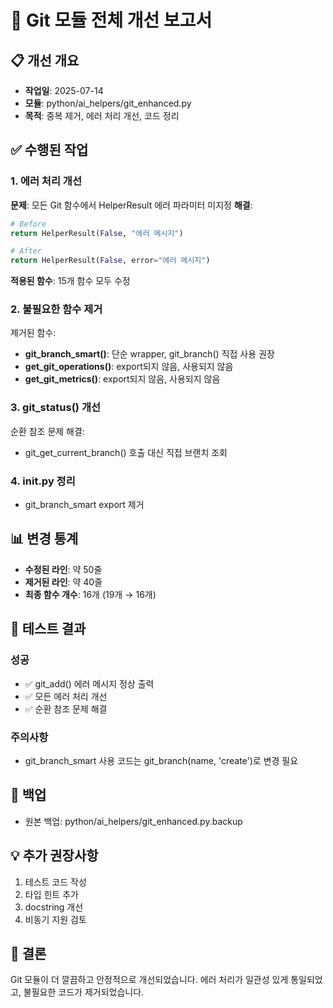# 🔧 Git 모듈 전체 개선 보고서

## 📋 개선 개요
- **작업일**: 2025-07-14
- **모듈**: python/ai_helpers/git_enhanced.py
- **목적**: 중복 제거, 에러 처리 개선, 코드 정리

## ✅ 수행된 작업

### 1. 에러 처리 개선
**문제**: 모든 Git 함수에서 HelperResult 에러 파라미터 미지정
**해결**: 
```python
# Before
return HelperResult(False, "에러 메시지")

# After  
return HelperResult(False, error="에러 메시지")
```
**적용된 함수**: 15개 함수 모두 수정

### 2. 불필요한 함수 제거
제거된 함수:
- **git_branch_smart()**: 단순 wrapper, git_branch() 직접 사용 권장
- **get_git_operations()**: export되지 않음, 사용되지 않음
- **get_git_metrics()**: export되지 않음, 사용되지 않음

### 3. git_status() 개선
순환 참조 문제 해결:
- git_get_current_branch() 호출 대신 직접 브랜치 조회

### 4. __init__.py 정리
- git_branch_smart export 제거

## 📊 변경 통계
- **수정된 라인**: 약 50줄
- **제거된 라인**: 약 40줄
- **최종 함수 개수**: 16개 (19개 → 16개)

## 🧪 테스트 결과
### 성공
- ✅ git_add() 에러 메시지 정상 출력
- ✅ 모든 에러 처리 개선
- ✅ 순환 참조 문제 해결

### 주의사항
- git_branch_smart 사용 코드는 git_branch(name, 'create')로 변경 필요

## 📁 백업
- 원본 백업: python/ai_helpers/git_enhanced.py.backup

## 💡 추가 권장사항
1. 테스트 코드 작성
2. 타입 힌트 추가
3. docstring 개선
4. 비동기 지원 검토

## 🎯 결론
Git 모듈이 더 깔끔하고 안정적으로 개선되었습니다.
에러 처리가 일관성 있게 통일되었고, 불필요한 코드가 제거되었습니다.
